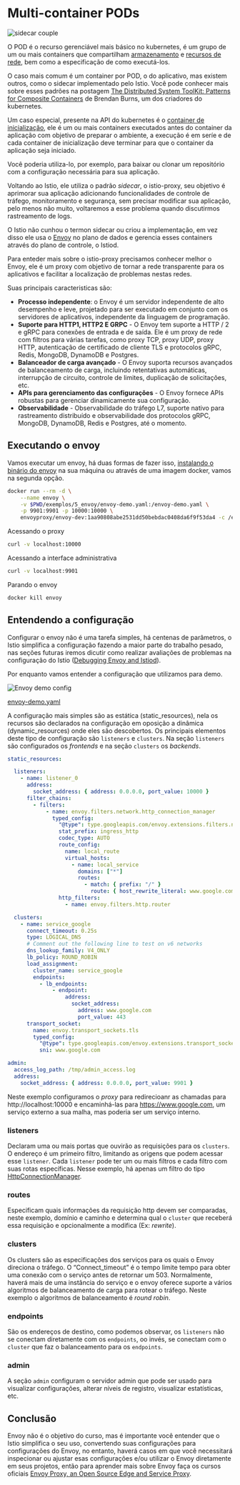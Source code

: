 # Multi-container PODs

![sidecar couple](./assets/sidecar2-small.png)

O POD é o recurso gerenciável mais básico no kubernetes, é um grupo de um ou mais containers que compartilham  [armazenamento](https://kubernetes.io/docs/concepts/workloads/pods/#pod-storage) e [recursos de rede](https://kubernetes.io/docs/concepts/workloads/pods/#pod-networking), bem como a especificação de como executá-los.

O caso mais comum é um container por POD, o do aplicativo, mas existem outros, como o sidecar implementado pelo  Istio. Você pode conhecer mais sobre esses padrões na postagem [The Distributed System ToolKit: Patterns for Composite Containers](https://kubernetes.io/blog/2015/06/the-distributed-system-toolkit-patterns/) de Brendan Burns, um dos criadores do kubernetes.

Um caso especial, presente na API do kubernetes é o [container de inicialização](https://kubernetes.io/docs/concepts/workloads/pods/init-containers/), ele é um ou mais containers executados antes do container da aplicação com objetivo de preparar o ambiente, a execução é em seríe e de cada container de inicialização deve terminar para que o container da aplicação seja iniciado.

Você poderia utiliza-lo, por exemplo, para baixar ou clonar um repositório com a configuração necessária para sua aplicação.

Voltando ao Istio, ele utiliza o padrão _sidecar_, o istio-proxy, seu objetivo é aprimorar sua aplicação adicionando funcionalidades de controle de tráfego, monitoramento e segurança, sem precisar modificar sua aplicação, pelo menos não muito, voltaremos a esse problema quando discutirmos rastreamento de logs.

O Istio não cunhou o termon sidecar ou criou a implementação, em vez disso ele usa o [Envoy](https://istio.io/latest/docs/ops/deployment/architecture/) no plano de dados e gerencia esses containers através do plano de controle, o Istiod.

Para enteder mais sobre o istio-proxy precisamos conhecer melhor o Envoy, ele é um proxy com objetivo de tornar a rede transparente para os aplicativos e facilitar a localização de problemas nestas redes.

Suas principais caracteristicas são:

* **Processo independente**: o Envoy é um servidor independente de alto desempenho e leve, projetado para ser executado em conjunto com os servidores de aplicativos, independente da linguagem de programação.
* **Suporte para HTTP1, HTTP2 E GRPC** - O Envoy tem suporte a HTTP / 2 e gRPC para conexões de entrada e de saída. Ele é um proxy de rede com filtros para várias tarefas, como proxy TCP, proxy UDP, proxy HTTP, autenticação de certificado de cliente TLS e protocolos gRPC, Redis, MongoDB, DynamoDB e Postgres.
* **Balanceador de carga avançado** - O Envoy suporta recursos avançados de balanceamento de carga, incluindo retentativas automáticas, interrupção de circuito, controle de limites, duplicação de solicitações, etc.
* **APIs para gerenciamento das configurações** - O Envoy fornece APIs robustas para gerenciar dinamicamente sua configuração.
* **Observabilidade** - Observabilidade do tráfego L7, suporte nativo para rastreamento distribuído e observabilidade dos protocolos gRPC, MongoDB, DynamoDB, Redis e Postgres, até o momento.

## Executando o envoy

Vamos executar um envoy, há duas formas de fazer isso, [instalando o binário do envoy](https://www.envoyproxy.io/docs/envoy/latest/start/install) na sua máquina ou através de uma imagem docker, vamos na segunda opção.


```bash
docker run --rm -d \
    --name envoy \
    -v $PWD/exemplos/5_envoy/envoy-demo.yaml:/envoy-demo.yaml \
    -p 9901:9901 -p 10000:10000 \
    envoyproxy/envoy-dev:1aa90808abe2531dd50bebdac0408da6f9f53da4 -c /envoy-demo.yaml
```

Acessando o proxy


```bash
curl -v localhost:10000
```

Acessando a interface administrativa


```bash
curl -v localhost:9901
```

Parando o envoy


```bash
docker kill envoy
```

## Entendendo a configuração

Configurar o envoy não é uma tarefa simples, há centenas de parâmetros, o Istio simplifica a configuração fazendo a maior parte do trabalho pesado, nas seções futuras iremos dicutir como realizar avaliações de problemas na configuração do Istio ([Debugging Envoy and Istiod](https://istio.io/latest/docs/ops/diagnostic-tools/proxy-cmd/)).

Por enquanto vamos entender a configuração que utilizamos para demo.

![Envoy demo config](./assets/envoy-demo-config.png)

[envoy-demo.yaml](exemplos/5_envoy/envoy-demo.yaml)

A configuração mais simples são as estática (static_resources), nela os recursos são declarados na configuração em oposição a dinâmica (dynamic_resources) onde eles são descobertos. Os principais elementos deste tipo de configuração são `listeners` e `clusters`. 
Na seção `listeners` são configurados os _frontends_ e na seção `clusters` os _backends_.

```yaml
static_resources:

  listeners:
    - name: listener_0
      address:
        socket_address: { address: 0.0.0.0, port_value: 10000 }
      filter_chains:
        - filters:
            - name: envoy.filters.network.http_connection_manager
              typed_config:
                "@type": type.googleapis.com/envoy.extensions.filters.network.http_connection_manager.v3.HttpConnectionManager
                stat_prefix: ingress_http
                codec_type: AUTO
                route_config:
                  name: local_route
                  virtual_hosts:
                    - name: local_service
                      domains: ["*"]
                      routes:
                        - match: { prefix: "/" }
                          route: { host_rewrite_literal: www.google.com, cluster: service_google }
                http_filters:
                  - name: envoy.filters.http.router

  clusters:
    - name: service_google
      connect_timeout: 0.25s
      type: LOGICAL_DNS
      # Comment out the following line to test on v6 networks
      dns_lookup_family: V4_ONLY
      lb_policy: ROUND_ROBIN
      load_assignment:
        cluster_name: service_google
        endpoints:
          - lb_endpoints:
              - endpoint:
                  address:
                    socket_address:
                      address: www.google.com
                      port_value: 443
      transport_socket:
        name: envoy.transport_sockets.tls
        typed_config:
          "@type": type.googleapis.com/envoy.extensions.transport_sockets.tls.v3.UpstreamTlsContext
          sni: www.google.com

admin:
  access_log_path: /tmp/admin_access.log
  address:
    socket_address: { address: 0.0.0.0, port_value: 9901 }
````

Neste exemplo configuramos o _proxy_ para redirecioanr as chamadas para http://localhost:10000 e encaminhá-las para https://www.google.com, um serviço externo a sua malha, mas poderia ser um serviço interno.

### listeners
Declaram uma ou mais portas que ouvirão as requisições para os `clusters`. O endereço é um primeiro filtro, limitando as origens que podem acessar esse `listener`.
Cada `listener` pode ter um ou mais filtros e cada filtro com suas rotas específicas. Nesse exemplo, há apenas um filtro do tipo [HttpConnectionManager](https://www.envoyproxy.io/docs/envoy/latest/api-v2/config/filter/network/http_connection_manager/v2/http_connection_manager.proto).

### routes
Especificam quais informações da requisição http devem ser comparadas, neste exemplo, domínio e caminho e determina qual o `cluster` que receberá essa requisição e opcionalmente a modifica (Ex: _rewrite_).

### clusters
Os clusters são as especificações dos serviços para os quais o Envoy direciona o tráfego.
O “Connect_timeout” é o tempo limite tempo para obter uma conexão com o serviço antes de retornar um 503.
Normalmente, haverá mais de uma instância do serviço e o envoy oferece suporte a vários algoritmos de balanceamento de carga para rotear o tráfego. Neste exemplo o algoritmos de balanceamento é _round robin_.

### endpoints
São os endereços de destino, como podemos observar, os `listeners` não se conectam diretamente com os `endpoints`, oo invés, se conectam com o `cluster` que faz o balanceamento para os `endpoints`.

### admin
A seção `admin` configuram o servidor admin que pode ser usado para visualizar configurações, alterar níveis de registro, visualizar estatísticas, etc.

## Conclusão

Envoy não é o objetivo do curso, mas é importante você entender que o Istio simplifica o seu uso, convertendo suas configurações para configurações do Envoy, no entanto, haverá casos em que você necessitará inspecionar ou ajustar esas configurações e/ou utilizar o Envoy diretamente em seus projetos, então para aprender mais sobre Envoy faça os cursos oficiais [Envoy Proxy, an Open Source Edge and Service Proxy](https://www.katacoda.com/envoyproxy).
